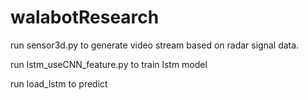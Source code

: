# walabotResearch

run sensor3d.py to generate video stream based on radar signal data.

run lstm_useCNN_feature.py to train lstm model

run load_lstm to predict
